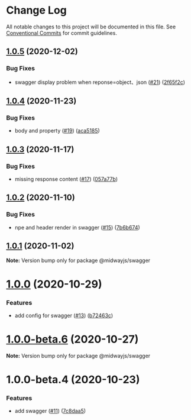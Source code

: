 # Change Log

All notable changes to this project will be documented in this file.
See [Conventional Commits](https://conventionalcommits.org) for commit guidelines.

## [1.0.5](https://github.com/midwayjs/midway-component/compare/@midwayjs/swagger@1.0.4...@midwayjs/swagger@1.0.5) (2020-12-02)


### Bug Fixes

* swagger display problem when reponse=object、json ([#21](https://github.com/midwayjs/midway-component/issues/21)) ([2f65f2c](https://github.com/midwayjs/midway-component/commit/2f65f2c4334539fcf55fd5fd014646b12de35aa9))





## [1.0.4](https://github.com/midwayjs/midway-component/compare/@midwayjs/swagger@1.0.3...@midwayjs/swagger@1.0.4) (2020-11-23)


### Bug Fixes

* body and property ([#19](https://github.com/midwayjs/midway-component/issues/19)) ([aca5185](https://github.com/midwayjs/midway-component/commit/aca51852b7f35c8d541d25e4d90ccacb27b7d2c7))





## [1.0.3](https://github.com/midwayjs/midway-component/compare/@midwayjs/swagger@1.0.2...@midwayjs/swagger@1.0.3) (2020-11-17)


### Bug Fixes

* missing response content ([#17](https://github.com/midwayjs/midway-component/issues/17)) ([057a77b](https://github.com/midwayjs/midway-component/commit/057a77bbb81f94d50aa586f75dde717daee373d6))





## [1.0.2](https://github.com/midwayjs/midway-component/compare/@midwayjs/swagger@1.0.1...@midwayjs/swagger@1.0.2) (2020-11-10)


### Bug Fixes

* npe and header render in swagger ([#15](https://github.com/midwayjs/midway-component/issues/15)) ([7b6b674](https://github.com/midwayjs/midway-component/commit/7b6b6743942897905cce91f657bebce989a646dc))





## [1.0.1](https://github.com/midwayjs/midway-component/compare/@midwayjs/swagger@1.0.0...@midwayjs/swagger@1.0.1) (2020-11-02)

**Note:** Version bump only for package @midwayjs/swagger





# [1.0.0](https://github.com/midwayjs/midway-component/compare/@midwayjs/swagger@1.0.0-beta.6...@midwayjs/swagger@1.0.0) (2020-10-29)


### Features

* add config for swagger ([#13](https://github.com/midwayjs/midway-component/issues/13)) ([b72463c](https://github.com/midwayjs/midway-component/commit/b72463c6ab52cf5adff0c185d3a1752a6510690e))





# [1.0.0-beta.6](https://github.com/midwayjs/midway-component/compare/@midwayjs/swagger@1.0.0-beta.4...@midwayjs/swagger@1.0.0-beta.6) (2020-10-27)

**Note:** Version bump only for package @midwayjs/swagger





# 1.0.0-beta.4 (2020-10-23)


### Features

* add swagger ([#11](https://github.com/midwayjs/midway-component/issues/11)) ([7c8daa5](https://github.com/midwayjs/midway-component/commit/7c8daa5b23eaf688b967f5199b6353a69f482e9f))
